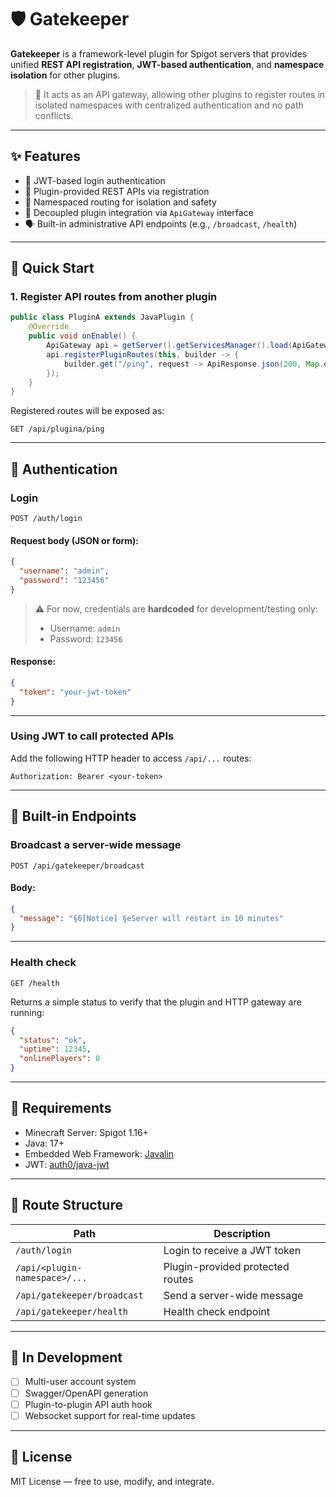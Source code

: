 # 🛡️ Gatekeeper

**Gatekeeper** is a framework-level plugin for Spigot servers that provides unified **REST API registration**, **JWT-based authentication**, and **namespace isolation** for other plugins.

> 📡 It acts as an API gateway, allowing other plugins to register routes in isolated namespaces with centralized authentication and no path conflicts.

---

## ✨ Features

* 🔐 JWT-based login authentication
* 🔌 Plugin-provided REST APIs via registration
* 📁 Namespaced routing for isolation and safety
* 🧩 Decoupled plugin integration via `ApiGateway` interface
* 🗣️ Built-in administrative API endpoints (e.g., `/broadcast`, `/health`)

---

## 🚀 Quick Start

### 1. Register API routes from another plugin

```java
public class PluginA extends JavaPlugin {
    @Override
    public void onEnable() {
        ApiGateway api = getServer().getServicesManager().load(ApiGateway.class);
        api.registerPluginRoutes(this, builder -> {
            builder.get("/ping", request -> ApiResponse.json(200, Map.of("message", "pong")));
        });
    }
}
```

Registered routes will be exposed as:

```
GET /api/plugina/ping
```

---

## 🔐 Authentication

### Login

```
POST /auth/login
```

#### Request body (JSON or form):

```json
{
  "username": "admin",
  "password": "123456"
}
```

> ⚠️ For now, credentials are **hardcoded** for development/testing only:
>
> * Username: `admin`
> * Password: `123456`

#### Response:

```json
{
  "token": "your-jwt-token"
}
```

---

### Using JWT to call protected APIs

Add the following HTTP header to access `/api/...` routes:

```
Authorization: Bearer <your-token>
```

---

## 📢 Built-in Endpoints

### Broadcast a server-wide message

```
POST /api/gatekeeper/broadcast
```

#### Body:

```json
{
  "message": "§6[Notice] §eServer will restart in 10 minutes"
}
```

---

### Health check

```
GET /health
```

Returns a simple status to verify that the plugin and HTTP gateway are running:

```json
{
  "status": "ok",
  "uptime": 12345,
  "onlinePlayers": 8
}
```

---

## 🔧 Requirements

* Minecraft Server: Spigot 1.16+
* Java: 17+
* Embedded Web Framework: [Javalin](https://javalin.io/)
* JWT: [auth0/java-jwt](https://github.com/auth0/java-jwt)

---

## 📌 Route Structure

| Path                          | Description                      |
| ----------------------------- | -------------------------------- |
| `/auth/login`                 | Login to receive a JWT token     |
| `/api/<plugin-namespace>/...` | Plugin-provided protected routes |
| `/api/gatekeeper/broadcast`   | Send a server-wide message       |
| `/api/gatekeeper/health`      | Health check endpoint            |

---

## 🧪 In Development

* [ ] Multi-user account system
* [ ] Swagger/OpenAPI generation
* [ ] Plugin-to-plugin API auth hook
* [ ] Websocket support for real-time updates

---

## 📄 License

MIT License — free to use, modify, and integrate.
